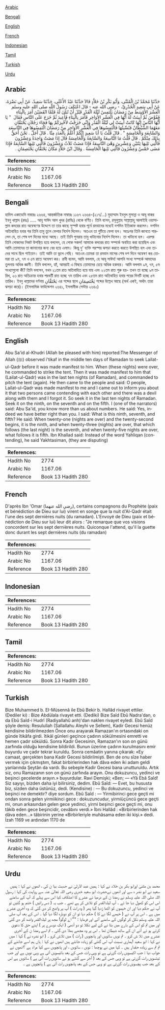 [Arabic](#arabic)

[Bengali](#bengali)

[English](#english)

[French](#french)

[Indonesian](#indonesian)

[Tamil](#tamil)

[Turkish](#turkish)

[Urdu](#urdu)

## Arabic


<div dir="rtl" lang="ar" style={{fontSize:'larger',backgroundColor:'#f8f9fa',padding:20}}>
حَدَّثَنَا مُحَمَّدُ بْنُ الْمُثَنَّى، وَأَبُو بَكْرِ بْنُ خَلاَّدٍ قَالاَ حَدَّثَنَا عَبْدُ الأَعْلَى، حَدَّثَنَا سَعِيدٌ، عَنْ أَبِي نَضْرَةَ، عَنْ أَبِي سَعِيدٍ الْخُدْرِيِّ، - رضى الله عنه - قَالَ اعْتَكَفَ رَسُولُ اللَّهِ صلى الله عليه وسلم الْعَشْرَ الأَوْسَطَ مِنْ رَمَضَانَ يَلْتَمِسُ لَيْلَةَ الْقَدْرِ قَبْلَ أَنْ تُبَانَ لَهُ فَلَمَّا انْقَضَيْنَ أَمَرَ بِالْبِنَاءِ فَقُوِّضَ ثُمَّ أُبِينَتْ لَهُ أَنَّهَا فِي الْعَشْرِ الأَوَاخِرِ فَأَمَرَ بِالْبِنَاءِ فَأُعِيدَ ثُمَّ خَرَجَ عَلَى النَّاسِ فَقَالَ ‏ "‏ يَا أَيُّهَا النَّاسُ إِنَّهَا كَانَتْ أُبِينَتْ لِي لَيْلَةُ الْقَدْرِ وَإِنِّي خَرَجْتُ لأُخْبِرَكُمْ بِهَا فَجَاءَ رَجُلاَنِ يَحْتَقَّانِ مَعَهُمَا الشَّيْطَانُ فَنُسِّيتُهَا فَالْتَمِسُوهَا فِي الْعَشْرِ الأَوَاخِرِ مِنْ رَمَضَانَ الْتَمِسُوهَا فِي التَّاسِعَةِ وَالسَّابِعَةِ وَالْخَامِسَةِ ‏"‏ ‏.‏ قَالَ قُلْتُ يَا أَبَا سَعِيدٍ إِنَّكُمْ أَعْلَمُ بِالْعَدَدِ مِنَّا ‏.‏ قَالَ أَجَلْ ‏.‏ نَحْنُ أَحَقُّ بِذَلِكَ مِنْكُمْ ‏.‏ قَالَ قُلْتُ مَا التَّاسِعَةُ وَالسَّابِعَةُ وَالْخَامِسَةُ قَالَ إِذَا مَضَتْ وَاحِدَةٌ وَعِشْرُونَ فَالَّتِي تَلِيهَا ثِنْتَيْنِ وَعِشْرِينَ وَهْىَ التَّاسِعَةُ فَإِذَا مَضَتْ ثَلاَثٌ وَعِشْرُونَ فَالَّتِي تَلِيهَا السَّابِعَةُ فَإِذَا مَضَى خَمْسٌ وَعِشْرُونَ فَالَّتِي تَلِيهَا الْخَامِسَةُ .‏ وَقَالَ ابْنُ خَلاَّدٍ مَكَانَ يَحْتَقَّانِ يَخْتَصِمَانِ ‏.‏
</div>
<div style={{backgroundColor:'#f8f9fa',padding:20, marginBottom: 10}}><table> <thead> <tr> <th>References:</th> <th></th> </tr> </thead> <tbody><tr><td>Hadith No</td><td>2774</td></tr><tr><td>Arabic No</td><td>1167.06</td></tr><tr><td>Reference</td><td>Book 13 Hadith 280</td></tr></tbody></table></div>

## Bengali


<div dir="ltr" lang="bn" style={{fontSize:'larger',backgroundColor:'#f8f9fa',padding:20}}>
হাদিস একাডেমি নাম্বারঃ ২৬৬৪, আন্তর্জাতিক নাম্বারঃ ১১৬৭ ২৬৬৪-(২১৭/...) মুহাম্মাদ ইবনুল মুসান্না ও আবূ বাকর ইবনু খাল্লাদ (রহঃ) ..... আবূ সাঈদ আল খুদর (রাযিঃ) থেকে বর্ণিত। তিনি বলেন, রসূলুল্লাহ সাল্লাল্লাহু আলাইহি ওয়াসাল্লাম কদরের রাত অন্বেষণের উদ্দেশে তা তার কাছে সুস্পষ্ট হবার পূর্বে রমযানের মধ্যেই দশদিন ইতিকাফ করলেন। দশদিন অতিবাহিত হবার পর তিনি তাবু তুলে ফেলার নির্দেশ দিলেন। অতএব তা গুটিয়ে ফেলা হল। অতঃপর তিনি জানতে পারলেন যে, তা শেষ দশ দিনের মধ্যে আছে। তাই তিনি পুনরায় তাবু খাটানোর নির্দেশ দিলেন। তা খাটানো হল। এরপর তিনি লোকদের নিকট উপস্থিত হয়ে বললেন, হে লোক সকল! আমাকে কদরের রাত সম্পর্কে অবহিত করা হয়েছিল এবং আমি তোমাদের তা জানানোর জন্য বের হয়ে এলাম। কিন্তু দু' ব্যক্তি পরস্পর ঝগড়া করতে করতে উপস্থিত হল এবং তাদের সাথে ছিল শাইতান। তাই আমি তা ভুলে গেছি। অতএব তোমরা তা রমযান মাসের শেষ দশ দিনে অন্বেষণ কর তোমরা তা ৯ম, ৭ম ও ৫ম রাতে অন্বেষণ কর। রাবী বলেন, আমি বললাম, হে আবূ সাঈদ! আপনি সংখ্য সম্পর্কে আমাদের তুলনায় অধিক জ্ঞানী। তিনি বললেন, হ্যাঁ, আমরাই এ বিষয়ে তোমাদের চেয়ে অধিক হকদার। আমি বললাম ৯ম, ৭ম, ৫ম সংখ্যাগুলো কী? তিনি বললেন, যখন ২১তম রাত অতিবাহিত হয়ে যায় এবং ২২তম রাত শুরু হয়- তখন তা হচ্ছে ৯ম তারিখ, ২৩ রাত অতিক্রান্ত হবার পরবর্তী রাত হচ্ছে ৭ম তারিখ এবং ২৫তম রাত অতিবাহিত হবার পরের দিনটি হচ্ছে ৫ম তারিখ। ইবনু খাল্লাদের বর্ণনায় يَحْتَقَّانِ এর শব্দের স্থলে يَخْتَصِمَانِ শব্দের উল্লেখ আছে (অর্থ একই, অর্থাৎ তারা ঝগড়া করে)। (ইসলামিক ফাউন্ডেশন ২৬৪১, ইসলামীক সেন্টার ২৬৪০)
</div>
<div style={{backgroundColor:'#f8f9fa',padding:20, marginBottom: 10}}><table> <thead> <tr> <th>References:</th> <th></th> </tr> </thead> <tbody><tr><td>Hadith No</td><td>2774</td></tr><tr><td>Arabic No</td><td>1167.06</td></tr><tr><td>Reference</td><td>Book 13 Hadith 280</td></tr></tbody></table></div>

## English


<div dir="ltr" lang="en" style={{fontSize:'larger',backgroundColor:'#f8f9fa',padding:20}}>
Abu Sa'id al-Khudri (Allah be pleased with him) reported:The Messenger of Allah (ﷺ) observed i'tikaf in the middle ten days of Ramadan to seek Lailat-ul-Qadr before it was made manifest to him. When (these nights) were over, he commanded to strike the tent. Then it was made manifest to him that (Lailat-ul-Qadr) was in the last ten nights (of Ramadan), and commanded to pitch the tent (again). He then came to the people and said: O people, Lailat-ul-Qadr was made manifest to me and I came out to inform you about it that two persons came contending with each other and there was a devil along with them and I forgot it. So seek it in the last ten nights of Ramadan. Seek it on the ninth, on the seventh and on the fifth. I (one of the narrators) said: Abu Sa'id, you know more than us about numbers. He said: Yes, indeed we have better right than you. I said: What is this ninth, seventh, and fifth? He said: When twenty-one (nights are over) and the twenty-second begins, it is the ninth, and when twenty-three (nights) are over, that which follows (the last night) is the seventh, and when twenty-five nights are over, what follows it is fifth. Ibn Khallad said: Instead of the word Yahliqan (contending), he said Yakhtasiman, (they are disputing)
</div>
<div style={{backgroundColor:'#f8f9fa',padding:20, marginBottom: 10}}><table> <thead> <tr> <th>References:</th> <th></th> </tr> </thead> <tbody><tr><td>Hadith No</td><td>2774</td></tr><tr><td>Arabic No</td><td>1167.06</td></tr><tr><td>Reference</td><td>Book 13 Hadith 280</td></tr></tbody></table></div>

## French


<div dir="ltr" lang="fr" style={{fontSize:'larger',backgroundColor:'#f8f9fa',padding:20}}>
D'après Ibn 'Omar (رضي الله عنهما), certains compagnons du Prophète (paix et bénédiction de Dieu sur lui) virent en songe que la nuit d'Al-Qadr était l'une des sept dernières nuits (du ramadan). L'Envoyé de Dieu (paix et bénédiction de Dieu sur lui) leur dit alors : "Je remarque que vos visions concordent sur les sept dernières nuits. Quiconque l'attend, qu'il la guette donc durant les sept dernières nuits (du ramadan)
</div>
<div style={{backgroundColor:'#f8f9fa',padding:20, marginBottom: 10}}><table> <thead> <tr> <th>References:</th> <th></th> </tr> </thead> <tbody><tr><td>Hadith No</td><td>2774</td></tr><tr><td>Arabic No</td><td>1167.06</td></tr><tr><td>Reference</td><td>Book 13 Hadith 280</td></tr></tbody></table></div>

## Indonesian


<div dir="ltr" lang="id" style={{fontSize:'larger',backgroundColor:'#f8f9fa',padding:20}}>

</div>
<div style={{backgroundColor:'#f8f9fa',padding:20, marginBottom: 10}}><table> <thead> <tr> <th>References:</th> <th></th> </tr> </thead> <tbody><tr><td>Hadith No</td><td>2774</td></tr><tr><td>Arabic No</td><td>1167.06</td></tr><tr><td>Reference</td><td>Book 13 Hadith 280</td></tr></tbody></table></div>

## Tamil


<div dir="ltr" lang="ta" style={{fontSize:'larger',backgroundColor:'#f8f9fa',padding:20}}>

</div>
<div style={{backgroundColor:'#f8f9fa',padding:20, marginBottom: 10}}><table> <thead> <tr> <th>References:</th> <th></th> </tr> </thead> <tbody><tr><td>Hadith No</td><td>2774</td></tr><tr><td>Arabic No</td><td>1167.06</td></tr><tr><td>Reference</td><td>Book 13 Hadith 280</td></tr></tbody></table></div>

## Turkish


<div dir="ltr" lang="tr" style={{fontSize:'larger',backgroundColor:'#f8f9fa',padding:20}}>
Bize Muhammed b. EI-Müsennâ ile Ebû Bekir b. Hallâd rivayet ettiler. (Dediler ki) : Bize Abdülala rivayet etti. (Dediki) Bize Saîd Ebû Nadra'dan, o da Ebû Saîd-i Hudrî (Radiyallahû anh)'dan naklen rivayet eyledi. Ebû Saîd şöyle demiş: Resulullah (Sallallahu Aleyhi ve Sellem), Kadir Gecesi henüz kendisine bildirilmezden Önce onu arayarak Ramazan'ın ortasındaki on günde îtikâfa girdi. îtikâl günleri geçince çadırın sökülmesini emretti ve hemen çadır söküldü. Sonra Kadir Gecesinin, Ramazan'ın son on günü zarfında olduğu kendisine bildirildi. Bunun üzerine çadırın kurulmasını emir buyurdu ve çadır tekrar kuruldu. Sonra cemâatin yanına çıkarak: «Ey camaat, gerçekten bana Kadir Gecesi bildirilmişti. Ben de onu sîze haber vermek için çıkmıştım, fakat birbirlerinden hak dâva eden iki adam geldi yanlarında Şeytân da vardı. Bu sebeple Kadir Gecesi bana unutturuldu. Artık siz, onu Ramazanın son on günü zarfında arayın. Onu dokuzuncu, yedinci ve beşinci gecelerde arayın.» buyurdular. Ravi Demişki; «Ben; — «Yâ Ebâ Saîd! Siz sayıyı, bizden daha iyi bilirsiniz, dedim. Ebû Saîd: — Evet, bu hususta biz, sizden daha üstünüz, dedi. (Kendisine) : — Bu dokuzuncu, yedinci ve beşinci ne demektir? diye sordum. Ebû Saîd : — Yirmibirinci gece geçti mi ondan sonra gelen yirmiikinci gece : dokuzuncudur, yirmiüçüncü gece geçti mi, onun arkasından gelen gece yedinci, yirmi beşinci gece geçti mi, onu tâkib eden gece beşincidir, cevâbını verdi.» İbni Hallâd : «Birbirlerinden hak dâva eden...» tâbirinin yerine «Bir­birleriyle muhâsama eden iki kişi.» dedi. İzah 1169 ve ardından 1170 de
</div>
<div style={{backgroundColor:'#f8f9fa',padding:20, marginBottom: 10}}><table> <thead> <tr> <th>References:</th> <th></th> </tr> </thead> <tbody><tr><td>Hadith No</td><td>2774</td></tr><tr><td>Arabic No</td><td>1167.06</td></tr><tr><td>Reference</td><td>Book 13 Hadith 280</td></tr></tbody></table></div>

## Urdu


<div dir="rtl" lang="ur" style={{fontSize:'larger',backgroundColor:'#f8f9fa',padding:20}}>
محمد بن مثنیٰ اورابو بکر بن خلاد نے کہا : ہمیں عبد الارلیٰ نے حدیث بیا ن کی ، انھوں نے کہا : ہمیں سعید نے ابو نضر ہ سے اور انھوں نےحضرت ابو سعید خدری رضی اللہ تعالیٰ عنہ سے روایت کی کہا : رسول اللہ صلی اللہ علیہ وسلم نے رمضا ن کے درمیا نے عشرے کا اعتکاف کیا اس سے پہلے کہ آپ کے سامنے اس اس کو کھول دیا جا ئے ۔ آپ لیلۃالقدر کو تلاش کر ہے تھے ۔ جب یہ ( دس راتیں ) ختم ہو گئیں تو آپ نے حکم دیا اور ان خیموں کو اکھا ڑدیا گیا پھر ( وہ رات ) آپ پر واضح کر دی گئی کہ وہ آخری عشرے میں ہے ۔ اس پر آپ نے ( خیمے لگا نے کا ) حکم دیا تو ان کو دوبارہ لگا دیا گیا ۔ اس کے بعد آپ صلی اللہ علیہ وسلم نکل کر لوگوں کے سامنے آئے اور فرمایا : "" اے لوگو! مجھ پر لیلۃالقدر واضھ کر دی گئی اور میں تم کو اس کے بارے میں بتا نے کے لیے نکلا تو دو آدمی ( ایک دوسرے پر ) اپنے حق کا دعویٰ کرتے ہو ئے آئے ان کے ساتھ شیطان تھا ۔ اس پر وہ مجھے بھلا دی گئی ۔ تم اسے رمضا ن کے آخری عشرے میں تلا ش کرو ۔ تم نویں ساتویں اور پانچویں ( رات ) میں تلاش کرو ۔ ( ابو نضرہ نے ) کہا : میں نے کہا : ابو سعید !ہماری نسبت آپ اس گنتی کو زیادہ جانتے ہیں انھوں نے کہا : ہاں ہم اسے جاننے کے تم تم سے زیادہ حقدار ہیں ۔ کہا میں نے پوچھا : نویں ، ساتویں ، اور پانچویں سے کیا مراد ہے ؟انھوں نے جواب دیا : جب اکیسویں رات گزرتی ہے تو وہی رات جس کے بعد بائیسویں آتی ہے وہی نویں ہے اور جب تیئسویں رات گزرتی ہے تو وہی جس کے بعد ( آخر سے گنتے ہو ئے ساتویں رات آتی ہے ) ساتویں ہے اس کے بعد جب پچسویں رات گزرتی ہے تو وہی جس کے بعد پانچویں رات آتی ہے ) پانچویں ہے ۔
</div>
<div style={{backgroundColor:'#f8f9fa',padding:20, marginBottom: 10}}><table> <thead> <tr> <th>References:</th> <th></th> </tr> </thead> <tbody><tr><td>Hadith No</td><td>2774</td></tr><tr><td>Arabic No</td><td>1167.06</td></tr><tr><td>Reference</td><td>Book 13 Hadith 280</td></tr></tbody></table></div>